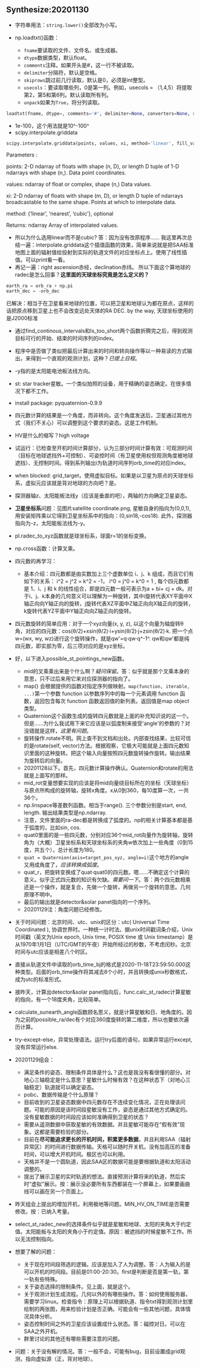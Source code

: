 ## Synthesize:20201130

* 字符串用法：`string.lower()`全部改为小写。

* np.loadtxt()函数：
  -  `fname`要读取的文件、文件名、或生成器。
  -  `dtype`数据类型，默认float。
  -  `comments`注释。如果开头是#，这一行不被读取。
  -  `delimiter`分隔符，默认是空格。
  -  `skiprows`跳过前几行读取，默认是0，必须是int整型。
  -  `usecols`：要读取哪些列，0是第一列。例如，usecols = （1,4,5）将提取第2，第5和第6列。默认读取所有列。
  -  `unpack`如果为`True`，将分列读取。

```python
loadtxt(fname, dtype=, comments='#', delimiter=None, converters=None, skiprows=0, usecols=None, unpack=False, ndmin=0)
```

* 1e-100，这个用法就是10^-100^
* scipy.interpolate.griddata

```python
scipy.interpolate.griddata(points, values, xi, method='linear', fill_value=nan, rescale=False)
```

Parameters :

points: 2-D ndarray of floats with shape (n, D), or length D tuple of 1-D ndarrays with shape (n,).
Data point coordinates.

values: ndarray of float or complex, shape (n,)
Data values.

xi: 2-D ndarray of floats with shape (m, D), or length D tuple of ndarrays broadcastable to the same shape.
Points at which to interpolate data.

method: {‘linear’, ‘nearest’, ‘cubic’}, optional

Returns: ndarray
Array of interpolated values. 

* 所以为什么选用linear而不是cubic? 答：因为没有改原程序……   我这里再次总结一遍：interpolate.griddata这个插值函数的效果，简单来说就是把SAA标准地图上面的辐射值给投射到实际的轨道文件的对应坐标点上。使用了线性插值。可以print看一看。
* 再记一遍：right ascension赤经，declination赤纬。
  所以下面这个算地球的radec是怎么回事？**这里面的天球坐标究竟是怎么定义的？**

```python
earth_ra = orb_ra + np.pi
earth_dec = -orb_dec
```

已解决：相当于在卫星看来地球的位置，可以把卫星和地球认为都在原点，这样的话把原点移到卫星上也不会改变远处天体的RA DEC. by the way, 天球坐标使用的是J2000标准

* 通过find_continous_intervals和Is_too_short两个函数折腾完之后，得到观测目标可行的开始、结束的时间序列的index。
* 程序中是否做了类似把最后计算出来的时间和转向操作等以一种易读的方式输出，来得到一个直观的观测计划，这种？*已提上日程*。
* -y指的是太阳能电池板法线方向。
* st: star tracker星敏。一个类似拍照的设备，用于精确的姿态确定。在很多情况下都不工作。
* install package: pyquaternion-0.9.9
* 四元数计算的结果是一个角度，而非转向。这个角度发送后，卫星通过其他方式（我们不关心）可以调整到这个要求的姿态。这是工作机制。
* HV是什么的缩写？high voltage
* 试运行：已检查至开机时间计算部分，认为三部分时间计算有效：可观测时间（目标在地球遮挡外+可控制）、可姿控时间（有卫星使用权但观测角度被地球遮挡）、无控制时间。得到系列输出i为轨道时间序列orb_time的对应index。
* when blocked: grid_target，使用虚拟目标。如果是以卫星为原点的天球坐标系，虚拟元应该就是背对地球的方向吧？是。
* 探测器轴z、太阳能板法线y（应该是垂直的吧），两轴的方向确定卫星姿态。
* **卫星坐标系**问题：见图片satellite coordinate.png, 星敏自身的指向为(0,0,1), 用安装矩阵乘以它得到卫星坐标系中的指向：(0,sin18,-cos18). 此外，探测器指向为-z，太阳能板法线为-y。
* pl.radec_to_xyz函数就是球坐标系，球面r=1的坐标变换。
* np.cross函数：计算叉乘。
* 四元数的再学习：
  * 基本介绍：四元数都是由实数加上三个虚数单位 i、j、k 组成，而且它们有如下的关系： i^2 = j^2 = k^2 = -1， i^0 = j^0 = k^0 = 1 , 每个四元数都是 1、i、j 和 k 的线性组合，即是四元数一般可表示为a + bi+ cj + dk。对于i、j、k本身的几何意义可以理解为一种旋转，其中i旋转代表XY平面中X轴正向向Y轴正向的旋转，j旋转代表XZ平面中Z轴正向向X轴正向的旋转，k旋转代表YZ平面中Y轴正向向Z轴正向的旋转。
* 四元数旋转的简单应用：对于一个xyz向量(x, y, z), 以这个向量为轴旋转θ角，对应的四元数：cos(θ/2)+xsin(θ/2)·i+ysin(θ/2)·j+zsin(θ/2)·k. 把一个点w=(wx, wy, wz)进行这个旋转操作，就是qw'=q·qw·q^-1^. qw和qw'都是纯四元数，即实部为零，后三项对应的是xyz坐标。
* 好，以下进入possible_st_pointings_new函数。

  * mid的叉乘乘出来是个什么啊？*疑问保留*。答：似乎就是那个叉乘本身的意思，只不过后来用它来对应探测器的指向了。
  * map() 会根据提供的函数对指定序列做映射。`map(function, iterable, ...)`第一个参数 function 以参数序列中的每一个元素调用 function 函数，返回包含每次 function 函数返回值的新列表。返回值是map object类型。
  * Quaternion这个函数生成的旋转四元数就是上面的补充知识说的这一个。但是……为什么我试用下来它应该是以弧度制来接受'angle'的参数的？对没错就是这样，*这里有问题*。
  * 旋转操作.rotate不明。网上查不到文档和出处。内部查找结果，比较可信的是rotate(self, vector)方法。根据观察，它极大可能就是上面四元数知识里面的这种旋转。把这个输入向量按照四元数旋转操作旋转。输出结果为旋转后的向量。
  * 20201128以下。首先，四元数计算操作确认。Quaternion和rotate的用法就是上面写的那样。
  * mid_rot变量想要实现的应该是将mid向量绕目标所在的坐标（天球坐标）与原点所构成的旋转轴，旋转x角度。x从0到360，每10度算一次，一共36个。
  * np.linspace等差数列函数。相当于range(). 三个参数分别是start, end, length. 输出结果类型是np.ndarray.
  * 注意，文件里面的ra-dec都是转换成了弧度的。np的相关计算基本都是基于弧度的，比如sin, cos.
  * quat0里面的是一些四元数，分别对应36个mid_rot向量作为旋转轴，旋转角为（大概）卫星坐标系和天球坐标系的夹角w依次加上一些角度（0到15度，共五个），总计长度为180。
  * `quat = Quaternion(axis=target_pos_xyz, angle=i)`这个地方的angle又用成角度了，*应该转换成弧度*。
  * quat_r，把旋转变换成了quat·quat0的四元数。嗯……不确定这个计算的意义。似乎正式四元数的知识有欠缺。*需要问一下*。答：两个四元数相乘还是一个操作，就是复合，先做一个旋转，再做另一个旋转的意思。几何原理不明中。
  * 最后的输出就是detector&solar panet指向的一个序列。
  * 20201129注：角度问题已经修改。
* 关于时间问题：北京时间、utc、unix的区分：utc( Universal Time Coordinated ), 协调世界时。一种统一计时法。据unix时间戳词条介绍，Unix时间戳（英文为Unix epoch, Unix time, POSIX time 或 Unix timestamp）是从1970年1月1日（UTC/GMT的午夜）开始所经过的秒数，不考虑闰秒。北京时间与utc应该是相差八个时区。
* 直接从轨道文件中读取的orb_time_bj的格式是2020-11-18T23:59:50.000这种类型。后面的orb_time操作将其减去8个小时，并且转换成unix秒数格式，成为utc的标准形式。
* 接昨天，计算出detector&solar panet指向后，func.calc_st_radec计算星敏的指向，有一个18度夹角，比较简单。
* calculate_sunearth_angle函数顾名思义，就是计算星敏和日、地角度的。因为之前的possible_ra/dec有个对应360度旋转的第二维度，所以也要依次遍历计算。
* try-except-else，异常处理语法。运行try后面的语句，如果异常运行except, 没有异常运行else.
* 20201129组会：
  * 满足条件的姿态、限制条件具体是什么？这也是我没有看很懂的部分。对地心三轴稳定是什么意思？星敏什么时候有效？在这种状态下（对地心三轴稳定）轨道就可以确定姿态。
  * pobc、数据传输是个什么原理？
  * 目前收到的卫星姿态数据中四元数存在不连续变化情况，正在处理该问题。可能的原因是该时间段星敏没有工作，姿态是通过其他方式确定的。没有星敏数据的时间段应该如何准确得到卫星的状态？
  * 需要从遥测数据中获取星敏的有效数据。并且星敏可能存在“假有效”现象。这都是需要检验的部分。
  * 目前在**尽可能追求更长的开机时间，积累更多数据**，并且利用SAA（辐射异常区）的时间进行数据传输。天格可以随时开关机，没有加高压的准备时间，可以增大开机时间。极区也可以利用。
  * 天格并不是一个圆轨道，因此SAA区的数据可能是要根据轨道和太阳活动调整的。
  * 提出了展示卫星的实时轨道的想法。直接预测计算将来的轨道，然后实时“虚拟”展示。按：展示没必要所有东西都装在一个屏幕上，如果要画曲线可以画在另一个页面上。
* 昨天组会上提出的增加开机，利用极地等问题。MIN_HV_ON_TIME是否需要修改。按：已纳入考量。
* select_st_radec_new的选择条件似乎就是星敏和地球、太阳的夹角大于约定值。太阳能板与太阳的夹角小于约定值。原因：被遮挡的时候星敏不工作。所以无法控制指向。
* 想要了解的问题：

  * 关于现在时间段筛选的逻辑。应该是加入了人为调整。答：人为输入的是可以开机的时间段。目前是01:00-20:30。first是判断是否是第一轨，第一轨有些特殊。
  * 关于姿态选择的限制条件。见上面，就是这个。
  * 关于观测计划生成流程。几何以外的有哪些操作。答：如何使用服务器，需要学习linux。检查指令：原理上可以根据轨道、指令txt得到观测计划里绘制的两张图，用来检验计划是否正确。可能会有一些其他问题，具体情况具体分析。
  * 姿态控制时间之外的卫星应该设置成什么状态。答：磁控对日。可以在SAA之外开机。
  * 群里讨论的其他还有哪些需要注意的问题。
* 问题：关于没有解的情况。答：一般不会，可能有bug，目前设置成grid观测，指向虚拟源（正，背对地球）。